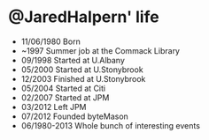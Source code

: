 @JaredHalpern' life
===============

- 11/06/1980 Born
- ~1997 Summer job at the Commack Library
- 09/1998 Started at U.Albany
- 05/2000 Started at U.Stonybrook
- 12/2003 Finished at U.Stonybrook
- 05/2004 Started at Citi
- 02/2007 Started at JPM
- 03/2012 Left JPM
- 07/2012 Founded byteMason
- 06/1980-2013 Whole bunch of interesting events
